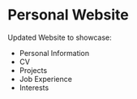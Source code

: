 # Personal Website

Updated Website to showcase:
* Personal Information
* CV
* Projects
* Job Experience
* Interests
